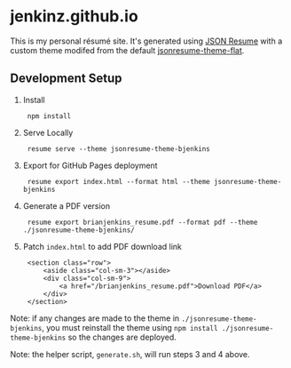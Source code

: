# jenkinz.github.io

This is my personal résumé site. It's generated using
[JSON Resume](https://jsonresume.org/) with a custom theme modifed from the
default [jsonresume-theme-flat](https://github.com/erming/jsonresume-theme-flat).

## Development Setup

1. Install

        npm install

2. Serve Locally

        resume serve --theme jsonresume-theme-bjenkins

3. Export for GitHub Pages deployment

        resume export index.html --format html --theme jsonresume-theme-bjenkins

4. Generate a PDF version

        resume export brianjenkins_resume.pdf --format pdf --theme ./jsonresume-theme-bjenkins/

4. Patch `index.html` to add PDF download link

        <section class="row">
            <aside class="col-sm-3"></aside>
            <div class="col-sm-9">
                <a href="/brianjenkins_resume.pdf">Download PDF</a>
            </div>
        </section>

Note: if any changes are made to the theme in `./jsonresume-theme-bjenkins`, you
must reinstall the theme using `npm install ./jsonresume-theme-bjenkins` so the
changes are deployed.

Note: the helper script, `generate.sh`, will run steps 3 and 4 above.
